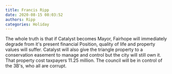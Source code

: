 ```yaml
---
title: Francis Ripp
date: 2020-08-15 08:03:52
authors: Ripp
categories: Holiday
---
```


 The whole truth is that if Catalyst becomes Mayor, Fairhope will immediately degrade from it's present financial Position, quality of life and property values will suffer. Catalyst will also give the triangle property to a conservation easement to manage and control but the city will still own it. That property cost taxpayers 11.25 million. The council will be in control of the 3B's, who all are corrupt.